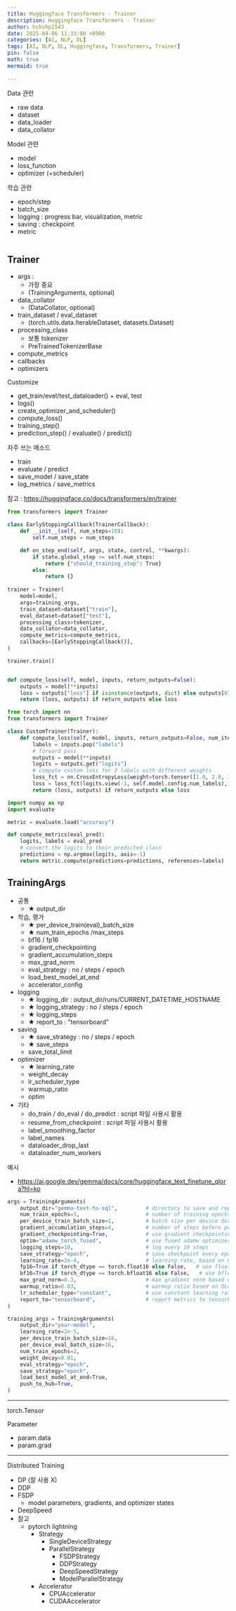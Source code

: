 ```yaml
---
title: Huggingface Transformers - Trainer
description: Huggingface Transformers - Trainer
author: hchvhp1543
date: 2025-04-06 11:33:00 +0900
categories: [AI, NLP, DL]
tags: [AI, NLP, DL, Huggingface, Transformers, Trainer]
pin: false
math: true
mermaid: true

---
```


Data 관련
- raw data
- dataset
- data_loader
- data_collator

Model 관련
- model
- loss_function
- optimizer (+scheduler)

학습 관련
- epoch/step
- batch_size
- logging : progress bar, visualization, metric
- saving : checkpoint
- metric

```
```

## Trainer
- args :
  - 가장 중요 
  - (TrainingArguments, optional) 
- data_collator
  - (DataCollator, optional)
- train_dataset / eval_dataset
  - (torch.utils.data.IterableDataset, datasets.Dataset)
- processing_class
  - 보통 tokenizer
  - PreTrainedTokenizerBase
- compute_metrics
- callbacks
- optimizers


Customize
- get_train/evel/test_dataloader() + eval, test
- logs()
- create_optimizer_and_scheduler()	
- compute_loss()
- training_step()
- prediction_step() / evaluate() / predict()

자주 쓰는 메소드
- train
- evaluate / predict
- save_model / save_state
- log_metrics / save_metrics


참고 : https://huggingface.co/docs/transformers/en/trainer
```python
from transformers import Trainer

class EarlyStoppingCallback(TrainerCallback):
    def __init__(self, num_steps=10):
        self.num_steps = num_steps

    def on_step_end(self, args, state, control, **kwargs):
        if state.global_step >= self.num_steps:
            return {"should_training_stop": True}
        else:
            return {}
      
trainer = Trainer(
    model=model,
    args=training_args,
    train_dataset=dataset["train"],
    eval_dataset=dataset["test"],
    processing_class=tokenizer,
    data_collator=data_collator,
    compute_metrics=compute_metrics,
    callbacks=[EarlyStoppingCallback()],
)

trainer.train()
```

```python

def compute_loss(self, model, inputs, return_outputs=False):
    outputs = model(**inputs)
    loss = outputs["loss"] if isinstance(outputs, dict) else outputs[0]
    return (loss, outputs) if return_outputs else loss
```


```python
from torch import nn
from transformers import Trainer

class CustomTrainer(Trainer):
    def compute_loss(self, model, inputs, return_outputs=False, num_items_in_batch=None):
        labels = inputs.pop("labels")
        # forward pass
        outputs = model(**inputs)
        logits = outputs.get("logits")
        # compute custom loss for 3 labels with different weights
        loss_fct = nn.CrossEntropyLoss(weight=torch.tensor([1.0, 2.0, 3.0], device=model.device))
        loss = loss_fct(logits.view(-1, self.model.config.num_labels), labels.view(-1))
        return (loss, outputs) if return_outputs else loss
```


```python
import numpy as np
import evaluate

metric = evaluate.load("accuracy")

def compute_metrics(eval_pred):
    logits, labels = eval_pred
    # convert the logits to their predicted class
    predictions = np.argmax(logits, axis=-1)
    return metric.compute(predictions=predictions, references=labels)
```


## TrainingArgs
- 공통
  - ★ output_dir 
- 학습, 평가
  - ★ per_device_train(eval)_batch_size
  - ★ num_train_epochs /max_steps
  - bf16 / fp16
  - gradient_checkpointing
  - gradient_accumulation_steps
  - max_grad_norm
  - eval_strategy : no / steps / epoch
  - load_best_model_at_end
  - accelerator_config
- logging
  - ★ logging_dir : output_dir/runs/CURRENT_DATETIME_HOSTNAME
  - ★ logging_strategy : no / steps / epoch
  - ★ logging_steps
  - ★ report_to : "tensorboard"
- saving
  - ★ save_strategy : no / steps / epoch
  - ★ save_steps
  - save_total_limit
- optimizer
  - ★ learning_rate
  - weight_decay
  - lr_scheduler_type
  - warmup_ratio
  - optim
- 기타
  - do_train / do_eval / do_predict : script 파일 사용시 활용
  - resume_from_checkpoint : script 파일 사용시 활용
  - label_smoothing_factor
  - label_names
  - dataloader_drop_last
  - dataloader_num_workers

예시
-  https://ai.google.dev/gemma/docs/core/huggingface_text_finetune_qlora?hl=ko
```python
args = TrainingArguments(
    output_dir="gemma-text-to-sql",         # directory to save and repository id
    num_train_epochs=3,                     # number of training epochs
    per_device_train_batch_size=1,          # batch size per device during training
    gradient_accumulation_steps=4,          # number of steps before performing a backward/update pass
    gradient_checkpointing=True,            # use gradient checkpointing to save memory
    optim="adamw_torch_fused",              # use fused adamw optimizer
    logging_steps=10,                       # log every 10 steps
    save_strategy="epoch",                  # save checkpoint every epoch
    learning_rate=2e-4,                     # learning rate, based on QLoRA paper
    fp16=True if torch_dtype == torch.float16 else False,   # use float16 precision
    bf16=True if torch_dtype == torch.bfloat16 else False,   # use bfloat16 precision
    max_grad_norm=0.3,                      # max gradient norm based on QLoRA paper
    warmup_ratio=0.03,                      # warmup ratio based on QLoRA paper
    lr_scheduler_type="constant",           # use constant learning rate scheduler
    report_to="tensorboard",                # report metrics to tensorboard
)
```
```python
training_args = TrainingArguments(
    output_dir="your-model",
    learning_rate=2e-5,
    per_device_train_batch_size=16,
    per_device_eval_batch_size=16,
    num_train_epochs=2,
    weight_decay=0.01,
    eval_strategy="epoch",
    save_strategy="epoch",
    load_best_model_at_end=True,
    push_to_hub=True,
)
```

---

torch.Tensor

Parameter
- param.data
- param.grad



---
Distributed Training
- DP (잘 사용 X)
- DDP
- FSDP
  - model parameters, gradients, and optimizer states
- DeepSpeed
- 참고
  - pytorch lightning
    - Strategy
      - SingleDeviceStrategy
      - ParallelStrategy
        - FSDPStrategy
        - DDPStrategy
        - DeepSpeedStrategy
        - ModelParallelStrategy
    - Accelerator
      - CPUAccelerator
      - CUDAAccelerator
